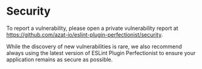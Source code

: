 # Security

To report a vulnerability, please open a private vulnerability report at <https://github.com/azat-io/eslint-plugin-perfectionist/security>.

While the discovery of new vulnerabilities is rare, we also recommend always using the latest version of ESLint Plugin Perfectionist to ensure your application remains as secure as possible.
